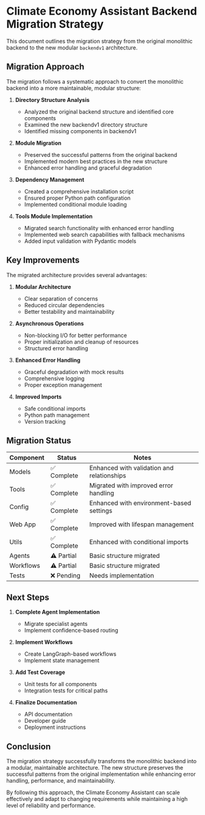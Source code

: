 # Climate Economy Assistant Backend Migration Strategy

This document outlines the migration strategy from the original monolithic backend to the new modular `backendv1` architecture.

## Migration Approach

The migration follows a systematic approach to convert the monolithic backend into a more maintainable, modular structure:

1. **Directory Structure Analysis**
   - Analyzed the original backend structure and identified core components
   - Examined the new backendv1 directory structure
   - Identified missing components in backendv1

2. **Module Migration**
   - Preserved the successful patterns from the original backend
   - Implemented modern best practices in the new structure
   - Enhanced error handling and graceful degradation

3. **Dependency Management**
   - Created a comprehensive installation script
   - Ensured proper Python path configuration
   - Implemented conditional module loading

4. **Tools Module Implementation**
   - Migrated search functionality with enhanced error handling
   - Implemented web search capabilities with fallback mechanisms
   - Added input validation with Pydantic models

## Key Improvements

The migrated architecture provides several advantages:

1. **Modular Architecture**
   - Clear separation of concerns
   - Reduced circular dependencies
   - Better testability and maintainability

2. **Asynchronous Operations**
   - Non-blocking I/O for better performance
   - Proper initialization and cleanup of resources
   - Structured error handling

3. **Enhanced Error Handling**
   - Graceful degradation with mock results
   - Comprehensive logging
   - Proper exception management

4. **Improved Imports**
   - Safe conditional imports
   - Python path management
   - Version tracking

## Migration Status

| Component        | Status       | Notes                                      |
|------------------|--------------|-------------------------------------------|
| Models           | ✅ Complete  | Enhanced with validation and relationships |
| Tools            | ✅ Complete  | Migrated with improved error handling      |
| Config           | ✅ Complete  | Enhanced with environment-based settings   |
| Web App          | ✅ Complete  | Improved with lifespan management          |
| Utils            | ✅ Complete  | Enhanced with conditional imports          |
| Agents           | ⚠️ Partial   | Basic structure migrated                   |
| Workflows        | ⚠️ Partial   | Basic structure migrated                   |
| Tests            | ❌ Pending   | Needs implementation                       |

## Next Steps

1. **Complete Agent Implementation**
   - Migrate specialist agents
   - Implement confidence-based routing

2. **Implement Workflows**
   - Create LangGraph-based workflows
   - Implement state management

3. **Add Test Coverage**
   - Unit tests for all components
   - Integration tests for critical paths

4. **Finalize Documentation**
   - API documentation
   - Developer guide
   - Deployment instructions

## Conclusion

The migration strategy successfully transforms the monolithic backend into a modular, maintainable architecture. The new structure preserves the successful patterns from the original implementation while enhancing error handling, performance, and maintainability.

By following this approach, the Climate Economy Assistant can scale effectively and adapt to changing requirements while maintaining a high level of reliability and performance. 